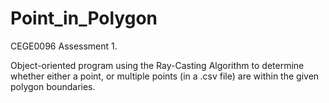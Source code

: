 # Point_in_Polygon

CEGE0096 Assessment 1.  

Object-oriented program using the Ray-Casting Algorithm to determine whether either a point, or multiple points (in a .csv file)
are within the given polygon boundaries. 
